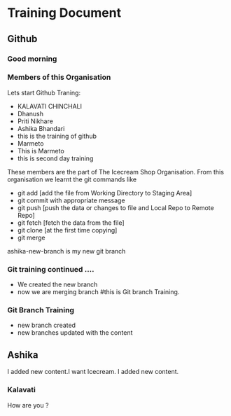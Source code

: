 # Training Document

## Github
### Good morning
### Members of this Organisation
Lets start Github Traning:
- KALAVATI CHINCHALI
- Dhanush
- Priti Nikhare
- Ashika Bhandari
- this is the training of github
- Marmeto
- This is Marmeto
- this is second day training

These members are the part of The Icecream Shop Organisation. From this organisation we learnt the git commands like 
- git add [add the file from Working Directory to Staging Area]
- git commit with appropriate message 
- git push [push the data or changes to file and Local Repo to Remote Repo]
- git fetch [fetch the data from the file]
- git clone [at the first time copying] 
- git merge

ashika-new-branch is my new git branch

### Git training continued ....

- We created the new branch
- now we are merging branch 
#this is Git branch Training.

### Git Branch Training

- new branch created 
- new branches updated with the content


## Ashika 
 I added new content.I want Icecream.
 I added new content.

### Kalavati
 How are you ?

